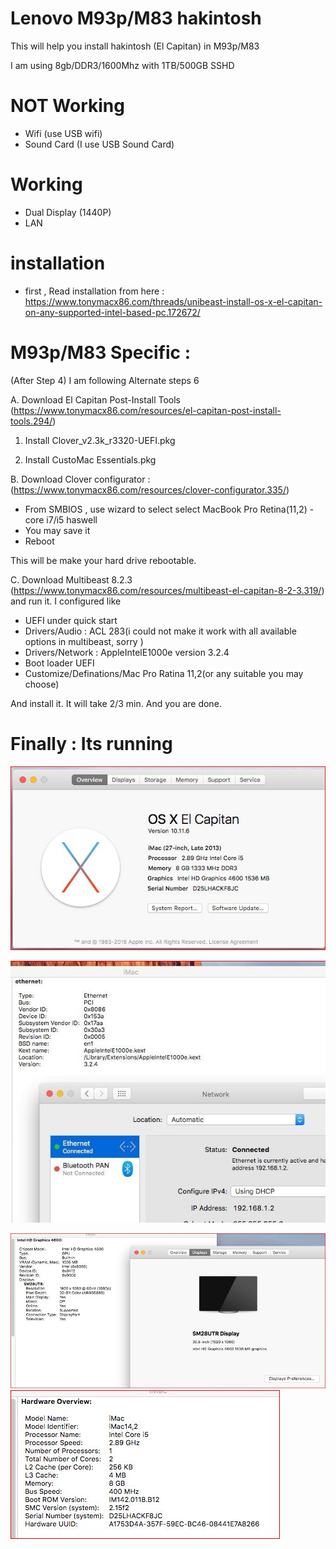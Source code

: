 
# Lenovo M93p/M83 hakintosh 

This will help you install hakintosh (El Capitan) in M93p/M83 

I am using 8gb/DDR3/1600Mhz with 1TB/500GB SSHD 

# NOT Working 
- Wifi (use USB wifi) 
- Sound Card (I use USB Sound Card)

# Working
- Dual Display (1440P)
- LAN

# installation
- first , Read installation from here : https://www.tonymacx86.com/threads/unibeast-install-os-x-el-capitan-on-any-supported-intel-based-pc.172672/

#  M93p/M83   Specific : 

(After Step 4) I am following Alternate steps 6

A. Download El Capitan Post-Install Tools (https://www.tonymacx86.com/resources/el-capitan-post-install-tools.294/) 

1. Install Clover_v2.3k_r3320-UEFI.pkg

2. Install CustoMac Essentials.pkg

B. Download Clover configurator : (https://www.tonymacx86.com/resources/clover-configurator.335/)
- From SMBIOS , use wizard to select select MacBook Pro Retina(11,2) - core i7/i5 haswell
- You may save it 
- Reboot 

This will be make your hard drive rebootable. 

C. Download Multibeast 8.2.3 (https://www.tonymacx86.com/resources/multibeast-el-capitan-8-2-3.319/) and run it. I configured like 
- UEFI under quick start
- Drivers/Audio : ACL 283(i could not make it work with all available options in multibeast, sorry ) 
- Drivers/Network : AppleIntelE1000e version 3.2.4
- Boot loader UEFI 
- Customize/Definations/Mac Pro Ratina 11,2(or any suitable you may choose) 

And install it. It will take 2/3 min. And you are done. 


# Finally : Its running 

![System](overview.JPG)

![LAN](lan.JPG)

![Display](display.JPG)
![Hardware Overview](hw_overvorew.JPG)

